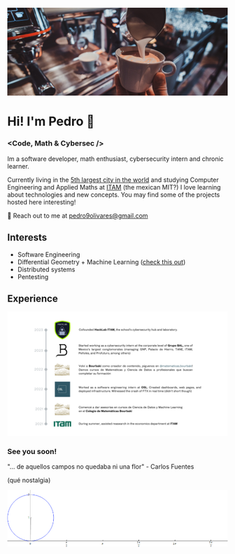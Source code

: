 ![cafecito](https://github.com/pedro9olivares/pedro9olivares/blob/main/imgs/coffee-coffee.jpg?raw=true)
# Hi! I'm Pedro 👋
### <Code, Math & Cybersec />
Im a software developer, math enthusiast, cybersecurity intern and chronic learner.

Currently living in the [5th largest city in the world](https://en.wikipedia.org/wiki/Mexico_City) and studying Computer Engineering and Applied Maths at [ITAM](https://www.itam.mx/) (the mexican MIT?) I love learning about technologies and new concepts. You may find some of the projects hosted here interesting!

📧 Reach out to me at pedro9olivares@gmail.com

## Interests
- Software Engineering
- Differential Geometry + Machine Learning ([check this out](https://metacademy.org/roadmaps/rgrosse/dgml))
- Distributed systems
- Pentesting
  
## Experience 
![my exp](https://github.com/pedro9olivares/pedro9olivares/blob/main/imgs/Exp_fr_this_time.png)

### See you soon!
"... de aquellos campos no quedaba ni una flor" - Carlos Fuentes

(qué nostalgia)


![cycloid](https://github.com/pedro9olivares/pedro9olivares/blob/main/imgs/Cycloid_animated_.gif)
